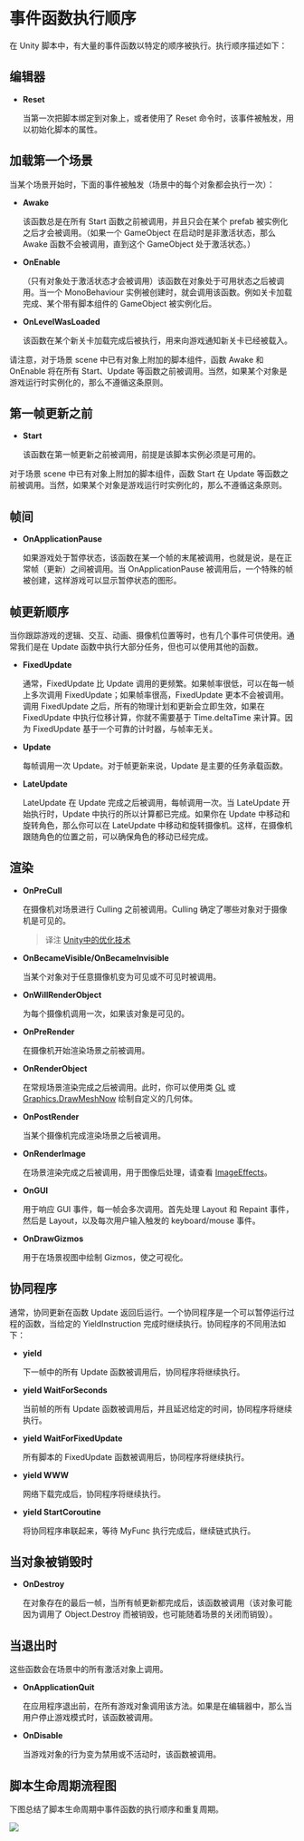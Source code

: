 <!-- Unity Manual > Scripting > Scripting Overview > Execution Order of Event Functions -->
<!-- Unity 手册 > 脚本 > 脚本概述 > 事件执行顺序 -->

<!-- # Execution Order of Event Functions -->
# 事件函数执行顺序

<!-- In Unity scripting, there are a number of event functions that get executed in a predetermined order as a script executes. This execution order is described below: -->
在 Unity 脚本中，有大量的事件函数以特定的顺序被执行。执行顺序描述如下：

<!-- ## Editor -->
## 编辑器

<!-- * **Reset:** Reset is called to initialize the script’s properties when it is first attached to the object and also when the Reset command is used. -->

* **Reset**

    当第一次把脚本绑定到对象上，或者使用了 Reset 命令时，该事件被触发，用以初始化脚本的属性。

<!-- ## First Scene Load -->
## 加载第一个场景

<!-- These functions get called when a scene starts (once for each object in the scene). -->
当某个场景开始时，下面的事件被触发（场景中的每个对象都会执行一次）：

<!-- * **Awake:** This function is always called before any Start functions and also just after a prefab is instantiated. (If a GameObject is inactive during start up Awake is not called until it is made active.)
* **OnEnable:** (only called if the Object is active): This function is called just after the object is enabled. This happens when a MonoBehaviour instance is created, such as when a level is loaded or a GameObject with the script component is instantiated.
* **OnLevelWasLoaded:** This function is executed to inform the game that a new level has been loaded. -->

* **Awake**

    该函数总是在所有 Start 函数之前被调用，并且只会在某个 prefab 被实例化之后才会被调用。（如果一个 GameObject 在启动时是非激活状态，那么 Awake 函数不会被调用，直到这个 GameObject 处于激活状态。）

* **OnEnable**
    
    （只有对象处于激活状态才会被调用）该函数在对象处于可用状态之后被调用。当一个 MonoBehaviour 实例被创建时，就会调用该函数。例如关卡加载完成、某个带有脚本组件的 GameObject 被实例化后。

* **OnLevelWasLoaded**

    该函数在某个新关卡加载完成后被执行，用来向游戏通知新关卡已经被载入。

<!-- Note that for objects added to the scene, the Awake and OnEnable functions for all scripts will be called before Start, Update, etc are called for any of them. Naturally, this cannot be enforced when an object is instantiated during gameplay. -->
请注意，对于场景 scene 中已有对象上附加的脚本组件，函数 Awake 和 OnEnable 将在所有 Start、Update 等函数之前被调用。当然，如果某个对象是游戏运行时实例化的，那么不遵循这条原则。

<!--## Before the first frame update-->
## 第一帧更新之前

<!--* **Start:** Start is called before the first frame update only if the script instance is enabled.-->

* **Start**

    该函数在第一帧更新之前被调用，前提是该脚本实例必须是可用的。

<!--For objects added to the scene, the Start function will be called on all scripts before Update, etc are called for any of them. Naturally, this cannot be enforced when an object is instantiated during gameplay.-->

对于场景 scene 中已有对象上附加的脚本组件，函数 Start 在 Update 等函数之前被调用。当然，如果某个对象是游戏运行时实例化的，那么不遵循这条原则。

<!-- ## In between frames -->
## 帧间

<!-- * **OnApplicationPause:** This is called at the end of the frame where the pause is detected, effectively between the normal frame updates. One extra frame will be issued after OnApplicationPause is called to allow the game to show graphics that indicate the paused state. -->

* **OnApplicationPause**

    如果游戏处于暂停状态，该函数在某一个帧的末尾被调用，也就是说，是在正常帧（更新）之间被调用。当 OnApplicationPause 被调用后，一个特殊的帧被创建，这样游戏可以显示暂停状态的图形。

<!-- ## Update Order -->
## 帧更新顺序

<!-- When you’re keeping track of game logic and interactions, animations, camera positions, etc., there are a few different events you can use. The common pattern is to perform most tasks inside the Update function, but there are also other functions you can use. -->
当你跟踪游戏的逻辑、交互、动画、摄像机位置等时，也有几个事件可供使用。通常我们是在 Update 函数中执行大部分任务，但也可以使用其他的函数。

<!-- * **FixedUpdate:** FixedUpdate is often called more frequently than Update. It can be called multiple times per frame, if the frame rate is low and it may not be called between frames at all if the frame rate is high. All physics calculations and updates occur immediately after FixedUpdate. When applying movement calculations inside FixedUpdate, you do not need to multiply your values by Time.deltaTime. This is because FixedUpdate is called on a reliable timer, independent of the frame rate.
* **Update:** Update is called once per frame. It is the main workhorse function for frame updates.
**LateUpdate:** LateUpdate is called once per frame, after Update has finished. Any calculations that are performed in Update will have completed when LateUpdate begins. A common use for LateUpdate would be a following third-person camera. If you make your character move and turn inside Update, you can perform all camera movement and rotation calculations in LateUpdate. This will ensure that the character has moved completely before the camera tracks its position. -->

* **FixedUpdate**

    通常，FixedUpdate 比 Update 调用的更频繁。如果帧率很低，可以在每一帧上多次调用 FixedUpdate；如果帧率很高，FixedUpdate 更本不会被调用。调用 FixedUpdate 之后，所有的物理计划和更新会立即生效，如果在 FixedUpdate 中执行位移计算，你就不需要基于 Time.deltaTime 来计算。因为 FixedUpdate 基于一个可靠的计时器，与帧率无关。

* **Update**

    每帧调用一次 Update。对于帧更新来说，Update 是主要的任务承载函数。

* **LateUpdate**

    LateUpdate 在 Update 完成之后被调用，每帧调用一次。当 LateUpdate 开始执行时，Update 中执行的所以计算都已完成。如果你在 Update 中移动和旋转角色，那么你可以在 LateUpdate 中移动和旋转摄像机。这样，在摄像机跟随角色的位置之前，可以确保角色的移动已经完成。

<!-- ## Rendering -->
## 渲染

<!-- * **OnPreCull:** Called before the camera culls the scene. Culling determines which objects are visible to the camera. OnPreCull is called just before culling takes place.
* **OnBecameVisible/OnBecameInvisible:** Called when an object becomes visible/invisible to any camera.
* **OnWillRenderObject:** Called once for each camera if the object is visible.
* **OnPreRender:** Called before the camera starts rendering the scene.
* **OnRenderObject:** Called after all regular scene rendering is done. You can use [GL](http://docs.unity3d.com/ScriptReference/GL.html) class or [Graphics.DrawMeshNow](http://docs.unity3d.com/ScriptReference/Graphics.DrawMeshNow.html) to draw custom geometry at this point.
* **OnPostRender:** Called after a camera finishes rendering the scene.
* **OnRenderImage:** Called after scene rendering is complete to allow postprocessing of the image, see [ImageEffects](http://docs.unity3d.com/Manual/comp-ImageEffects.html).
* **OnGUI:** Called multiple times per frame in response to GUI events. The Layout and Repaint events are processed first, followed by a Layout and keyboard/mouse event for each input event.
* **OnDrawGizmos** Used for drawing Gizmos in the scene view for visualisation purposes. -->

* **OnPreCull**

    在摄像机对场景进行 Culling 之前被调用。Culling 确定了哪些对象对于摄像机是可见的。
    
    > 译注 [Unity中的优化技术](http://blog.csdn.net/candycat1992/article/details/42127811)

* **OnBecameVisible/OnBecameInvisible**

    当某个对象对于任意摄像机变为可见或不可见时被调用。

* **OnWillRenderObject**

    为每个摄像机调用一次，如果该对象是可见的。

* **OnPreRender**

    在摄像机开始渲染场景之前被调用。
    
* **OnRenderObject**

    在常规场景渲染完成之后被调用。此时，你可以使用类 [GL](http://docs.unity3d.com/ScriptReference/GL.html) 或 [Graphics.DrawMeshNow](http://docs.unity3d.com/ScriptReference/Graphics.DrawMeshNow.html) 绘制自定义的几何体。

* **OnPostRender**

    当某个摄像机完成渲染场景之后被调用。

* **OnRenderImage** 

    在场景渲染完成之后被调用，用于图像后处理，请查看 [ImageEffects](http://docs.unity3d.com/Manual/comp-ImageEffects.html)。

* **OnGUI**

    用于响应 GUI 事件，每一帧会多次调用。首先处理 Layout 和 Repaint 事件，然后是 Layout，以及每次用户输入触发的 keyboard/mouse 事件。
    
* **OnDrawGizmos**

    用于在场景视图中绘制 Gizmos，使之可视化。

<!-- ## Coroutines -->
## 协同程序

<!-- Normal coroutine updates are run after the Update function returns. A coroutine is a function that can suspend its execution (yield) until the given YieldInstruction finishes. Different uses of Coroutines: -->
通常，协同更新在函数 Update 返回后运行。一个协同程序是一个可以暂停运行过程的函数，当给定的 YieldInstruction 完成时继续执行。协同程序的不同用法如下：

<!-- * **yield** The coroutine will continue after all Update functions have been called on the next frame.
* **yield WaitForSeconds** Continue after a specified time delay, after all Update functions have been called for the frame
* **yield WaitForFixedUpdate** Continue after all FixedUpdate has been called on all scripts
* **yield WWW** Continue after a WWW download has completed.
* **yield StartCoroutine** Chains the coroutine, and will wait for the MyFunc coroutine to complete first. -->

* **yield**

    下一帧中的所有 Update 函数被调用后，协同程序将继续执行。

* **yield WaitForSeconds**

    当前帧的所有 Update 函数被调用后，并且延迟给定的时间，协同程序将继续执行。

* **yield WaitForFixedUpdate**

    所有脚本的 FixedUpdate 函数被调用后，协同程序将继续执行。

* **yield WWW**

    网络下载完成后，协同程序将继续执行。

* **yield StartCoroutine**

    将协同程序串联起来，等待 MyFunc 执行完成后，继续链式执行。

<!-- ## When the Object is Destroyed -->
## 当对象被销毁时

<!-- * **OnDestroy:** This function is called after all frame updates for the last frame of the object’s existence (the object might be destroyed in response to Object.Destroy or at the closure of a scene). -->

* **OnDestroy**

    在对象存在的最后一帧，当所有帧更新都完成后，该函数被调用（该对象可能因为调用了 Object.Destroy 而被销毁，也可能随着场景的关闭而销毁）。


<!-- ## When Quitting -->
## 当退出时

<!-- These functions get called on all the active objects in your scene: -->
这些函数会在场景中的所有激活对象上调用。

<!-- * **OnApplicationQuit:** This function is called on all game objects before the application is quit. In the editor it is called when the user stops playmode.
* **OnDisable:** This function is called when the behaviour becomes disabled or inactive. -->

* **OnApplicationQuit**

    在应用程序退出前，在所有游戏对象调用该方法。如果是在编辑器中，那么当用户停止游戏模式时，该函数被调用。

* **OnDisable**

    当游戏对象的行为变为禁用或不活动时，该函数被调用。


<!-- ## Script Lifecycle Flowchart -->
## 脚本生命周期流程图

<!-- The following diagram summarises the ordering and repetition of event functions during a script’s lifetime. -->
下图总结了脚本生命周期中事件函数的执行顺序和重复周期。

![](http://docs.unity3d.com/540/Documentation/uploads/Main/monobehaviour_flowchart.svg)